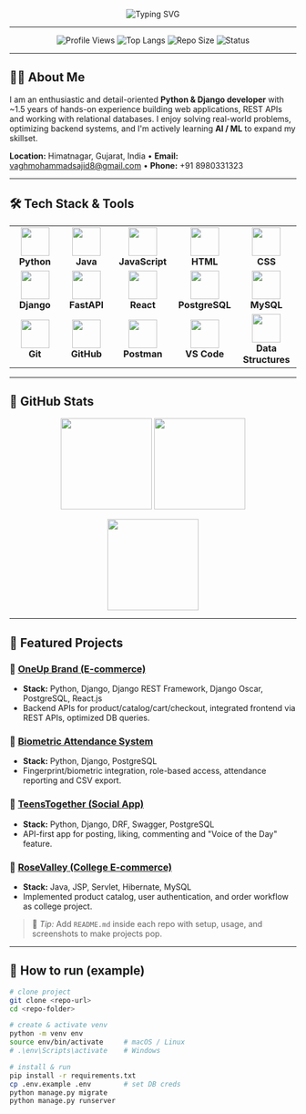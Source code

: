 <!-- ========================== HEADER - Typing SVG & Badges ========================== -->
<!-- Typing SVG Banner -->
<p align="center">
  <img src="https://readme-typing-svg.herokuapp.com?font=Fira+Code&size=25&duration=3000&pause=1000&color=00BFFF&center=true&vCenter=true&width=600&lines=Hi%2C+I'm+Mohammad+Sajid+👋;Python+Developer+💻;Backend+Enthusiast+🚀;Aspiring+AI%2FML+Learner+🤖" alt="Typing SVG" />
</p>

---

<!-- Badges -->
<p align="center">
  <img src="https://komarev.com/ghpvc/?username=VaghMohammadSajid&label=Profile%20Views&color=0e75b6&style=for-the-badge" alt="Profile Views" />
  <img src="https://img.shields.io/github/languages/top/VaghMohammadSajid/OneupBrand_Project-Admin_panel-?color=blueviolet&style=for-the-badge" alt="Top Langs" />
  <img src="https://img.shields.io/github/repo-size/VaghMohammadSajid/OneupBrand_Project-Admin_panel-?color=informational&style=for-the-badge" alt="Repo Size" />
  <img src="https://img.shields.io/badge/Looking%20for%20Opportunities-Open-brightgreen?style=for-the-badge" alt="Status" />
</p>

---

## 👨‍💻 About Me
I am an enthusiastic and detail-oriented **Python & Django developer** with ~1.5 years of hands-on experience building web applications, REST APIs and working with relational databases. I enjoy solving real-world problems, optimizing backend systems, and I'm actively learning **AI / ML** to expand my skillset.

**Location:** Himatnagar, Gujarat, India • **Email:** vaghmohammadsajid8@gmail.com • **Phone:** +91 8980331323

---

## 🛠 Tech Stack & Tools  

<table align="center">
  <tr>
    <td align="center" width="100">
      <img src="https://skillicons.dev/icons?i=python" width="50"/><br/>
      <b>Python</b>
    </td>
    <td align="center" width="100">
      <img src="https://skillicons.dev/icons?i=java" width="50"/><br/>
      <b>Java</b>
    </td>
    <td align="center" width="100">
      <img src="https://skillicons.dev/icons?i=javascript" width="50"/><br/>
      <b>JavaScript</b>
    </td>
    <td align="center" width="100">
      <img src="https://skillicons.dev/icons?i=html" width="50"/><br/>
      <b>HTML</b>
    </td>
    <td align="center" width="100">
      <img src="https://skillicons.dev/icons?i=css" width="50"/><br/>
      <b>CSS</b>
    </td>
  </tr>
  <tr>
    <td align="center" width="100">
      <img src="https://skillicons.dev/icons?i=django" width="50"/><br/>
      <b>Django</b>
    </td>
    <td align="center" width="100">
      <img src="https://skillicons.dev/icons?i=fastapi" width="50"/><br/>
      <b>FastAPI</b>
    </td>
    <td align="center" width="100">
      <img src="https://skillicons.dev/icons?i=react" width="50"/><br/>
      <b>React</b>
    </td>
    <td align="center" width="100">
      <img src="https://skillicons.dev/icons?i=postgresql" width="50"/><br/>
      <b>PostgreSQL</b>
    </td>
    <td align="center" width="100">
      <img src="https://skillicons.dev/icons?i=mysql" width="50"/><br/>
      <b>MySQL</b>
    </td>
  </tr>
  <tr>
    <td align="center" width="100">
      <img src="https://skillicons.dev/icons?i=git" width="50"/><br/>
      <b>Git</b>
    </td>
    <td align="center" width="100">
      <img src="https://skillicons.dev/icons?i=github" width="50"/><br/>
      <b>GitHub</b>
    </td>
    <td align="center" width="100">
      <img src="https://skillicons.dev/icons?i=postman" width="50"/><br/>
      <b>Postman</b>
    </td>
    <td align="center" width="100">
      <img src="https://skillicons.dev/icons?i=vscode" width="50"/><br/>
      <b>VS Code</b>
    </td>
    <td align="center" width="100">
      <img src="https://cdn-icons-png.flaticon.com/512/2721/2721296.png" width="50"/><br/>
      <b>Data Structures</b>
    </td>
  </tr>
</table>

---

## 🌟 GitHub Stats

<p align="center">
  <img src="https://github-readme-stats.vercel.app/api?username=VaghMohammadSajid&show_icons=true&theme=tokyonight&hide_border=true" height="160" />
  <img src="https://github-readme-stats.vercel.app/api/top-langs/?username=VaghMohammadSajid&layout=compact&theme=tokyonight&hide_border=true" height="160" />
</p>

<p align="center">
  <img src="https://streak-stats.demolab.com?user=VaghMohammadSajid&theme=tokyonight&hide_border=true" height="160" />
</p>

---

## 📁 Featured Projects

### 🔹 [OneUp Brand (E-commerce)](https://github.com/VaghMohammadSajid/OneupBrand_Project-Admin_panel-)
- **Stack:** Python, Django, Django REST Framework, Django Oscar, PostgreSQL, React.js  
- Backend APIs for product/catalog/cart/checkout, integrated frontend via REST APIs, optimized DB queries.

### 🔹 [Biometric Attendance System](https://github.com/VaghMohammadSajid/biometric_attendance)
- **Stack:** Python, Django, PostgreSQL  
- Fingerprint/biometric integration, role-based access, attendance reporting and CSV export.

### 🔹 [TeensTogether (Social App)](https://github.com/VaghMohammadSajid/teens_togather)
- **Stack:** Python, Django, DRF, Swagger, PostgreSQL  
- API-first app for posting, liking, commenting and "Voice of the Day" feature.

### 🔹 [RoseValley (College E-commerce)](https://github.com/VaghMohammadSajid/RoseVally_E_Commmerce)
- **Stack:** Java, JSP, Servlet, Hibernate, MySQL  
- Implemented product catalog, user authentication, and order workflow as college project.

> 📌 _Tip:_ Add `README.md` inside each repo with setup, usage, and screenshots to make projects pop.

---

## 🧭 How to run (example)
```bash
# clone project
git clone <repo-url>
cd <repo-folder>

# create & activate venv
python -m venv env
source env/bin/activate     # macOS / Linux
# .\env\Scripts\activate    # Windows

# install & run
pip install -r requirements.txt
cp .env.example .env        # set DB creds
python manage.py migrate
python manage.py runserver
